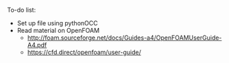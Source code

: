 To-do list:
- Set up file using pythonOCC
- Read material on OpenFOAM
  - http://foam.sourceforge.net/docs/Guides-a4/OpenFOAMUserGuide-A4.pdf
  - https://cfd.direct/openfoam/user-guide/

